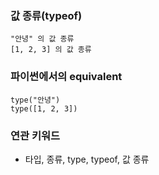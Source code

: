 ### 값 종류(typeof)

```
"안녕" 의 값 종류
[1, 2, 3] 의 값 종류
```

### 파이썬에서의 equivalent

```
type("안녕")
type([1, 2, 3])
```

### 연관 키워드

- 타입, 종류, type, typeof, 값 종류
